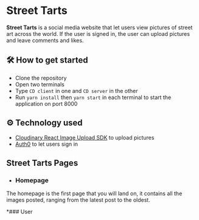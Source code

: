 # Street Tarts

**Street Tarts** is a social media website that let users view pictures of street art across the world. If the user is signed in, the user can upload pictures and leave comments and likes.

## 🛠 How to get started
* Clone the repository
* Open two terminals 
* Type `CD client` in one and `CD server` in the other
* Run `yarn install` then `yarn start` in each terminal to start the application on port 8000

## ⚙️ Technology used
* [Cloudinary React Image Upload SDK](https://cloudinary.com/documentation/react_image_and_video_upload) to upload pictures
* [Auth0](https://cloudinary.com/documentation/react_image_and_video_upload) to let users sign in

## Street Tarts Pages
* ### Homepage
 The homepage is the first page that you will land on, it contains all the images posted, ranging from the latest post to the oldest.

*### User
